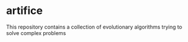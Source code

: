 # artifice
This repository contains a collection of evolutionary algorithms trying to solve complex problems
